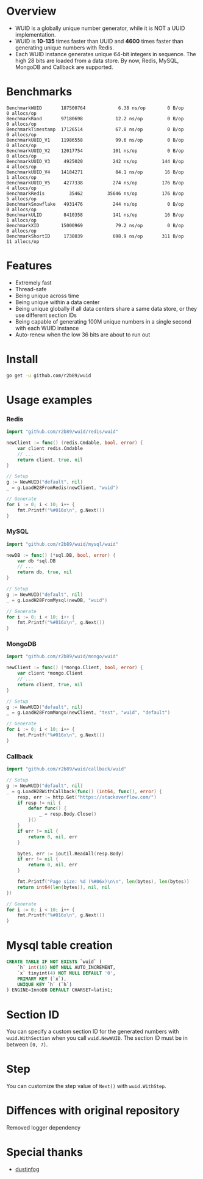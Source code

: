 # Overview
- WUID is a globally unique number generator, while it is NOT a UUID implementation.
- WUID is **10-135** times faster than UUID and **4600** times faster than generating unique numbers with Redis.
- Each WUID instance generates unique 64-bit integers in sequence. The high 28 bits are loaded from a data store. By now, Redis, MySQL, MongoDB and Callback are supported.

# Benchmarks
```
BenchmarkWUID       187500764            6.38 ns/op        0 B/op          0 allocs/op
BenchmarkRand       97180698            12.2 ns/op         0 B/op          0 allocs/op
BenchmarkTimestamp  17126514            67.8 ns/op         0 B/op          0 allocs/op
BenchmarkUUID_V1    11986558            99.6 ns/op         0 B/op          0 allocs/op
BenchmarkUUID_V2    12017754           101 ns/op           0 B/op          0 allocs/op
BenchmarkUUID_V3     4925020           242 ns/op         144 B/op          4 allocs/op
BenchmarkUUID_V4    14184271            84.1 ns/op        16 B/op          1 allocs/op
BenchmarkUUID_V5     4277338           274 ns/op         176 B/op          4 allocs/op
BenchmarkRedis         35462         35646 ns/op         176 B/op          5 allocs/op
BenchmarkSnowflake   4931476           244 ns/op           0 B/op          0 allocs/op
BenchmarkULID        8410358           141 ns/op          16 B/op          1 allocs/op
BenchmarkXID        15000969            79.2 ns/op         0 B/op          0 allocs/op
BenchmarkShortID     1738039           698.9 ns/op       311 B/op         11 allocs/op
```

# Features
- Extremely fast
- Thread-safe
- Being unique across time
- Being unique within a data center
- Being unique globally if all data centers share a same data store, or they use different section IDs
- Being capable of generating 100M unique numbers in a single second with each WUID instance
- Auto-renew when the low 36 bits are about to run out

# Install
``` bash
go get -u github.com/r2b89/wuid
```

# Usage examples
### Redis
``` go
import "github.com/r2b89/wuid/redis/wuid"

newClient := func() (redis.Cmdable, bool, error) {
    var client redis.Cmdable
    // ...
    return client, true, nil
}

// Setup
g := NewWUID("default", nil)
_ = g.LoadH28FromRedis(newClient, "wuid")

// Generate
for i := 0; i < 10; i++ {
    fmt.Printf("%#016x\n", g.Next())
}
```

### MySQL
``` go
import "github.com/r2b89/wuid/mysql/wuid"

newDB := func() (*sql.DB, bool, error) {
    var db *sql.DB
    // ...
    return db, true, nil
}

// Setup
g := NewWUID("default", nil)
_ = g.LoadH28FromMysql(newDB, "wuid")

// Generate
for i := 0; i < 10; i++ {
    fmt.Printf("%#016x\n", g.Next())
}
```

### MongoDB
``` go
import "github.com/r2b89/wuid/mongo/wuid"

newClient := func() (*mongo.Client, bool, error) {
    var client *mongo.Client
    // ...
    return client, true, nil
}

// Setup
g := NewWUID("default", nil)
_ = g.LoadH28FromMongo(newClient, "test", "wuid", "default")

// Generate
for i := 0; i < 10; i++ {
    fmt.Printf("%#016x\n", g.Next())
}
```

### Callback
``` go
import "github.com/r2b89/wuid/callback/wuid"

// Setup
g := NewWUID("default", nil)
_ = g.LoadH28WithCallback(func() (int64, func(), error) {
    resp, err := http.Get("https://stackoverflow.com/")
    if resp != nil {
        defer func() {
            _ = resp.Body.Close()
        }()
    }
    if err != nil {
        return 0, nil, err
    }

    bytes, err := ioutil.ReadAll(resp.Body)
    if err != nil {
        return 0, nil, err
    }

    fmt.Printf("Page size: %d (%#06x)\n\n", len(bytes), len(bytes))
    return int64(len(bytes)), nil, nil
})

// Generate
for i := 0; i < 10; i++ {
    fmt.Printf("%#016x\n", g.Next())
}
```

# Mysql table creation
``` sql
CREATE TABLE IF NOT EXISTS `wuid` (
    `h` int(10) NOT NULL AUTO_INCREMENT,
    `x` tinyint(4) NOT NULL DEFAULT '0',
    PRIMARY KEY (`x`),
    UNIQUE KEY `h` (`h`)
) ENGINE=InnoDB DEFAULT CHARSET=latin1;
```

# Section ID
You can specify a custom section ID for the generated numbers with `wuid.WithSection` when you call `wuid.NewWUID`. The section ID must be in between `[0, 7]`.

# Step
You can customize the step value of `Next()` with `wuid.WithStep`.

# Diffences with original repository
Removed logger dependency

# Special thanks
- [dustinfog](https://github.com/dustinfog)
